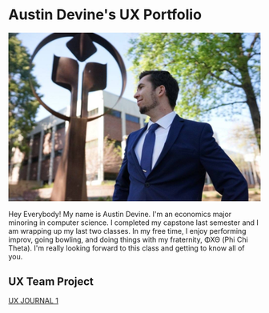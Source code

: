 # Austin Devine's UX Portfolio


![alt text](assets/IMG_7531.jpg)

Hey Everybody! My name is Austin Devine. I'm an economics major minoring in computer science. I completed my capstone last semester and I am wrapping up my last two classes. In my free time, I enjoy performing improv, going bowling, and doing things with my fraternity, ΦΧΘ (Phi Chi Theta). I'm really looking forward to this class and getting to know all of you.

## UX Team Project

[UX JOURNAL 1](./j01/README.md)

